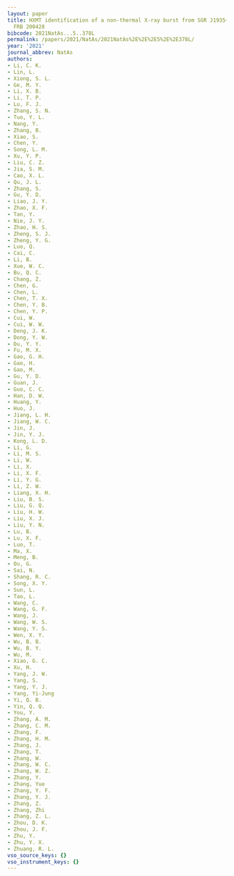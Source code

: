 ```yaml
---
layout: paper
title: HXMT identification of a non-thermal X-ray burst from SGR J1935+2154 and with
  FRB 200428
bibcode: 2021NatAs...5..378L
permalink: /papers/2021/NatAs/2021NatAs%2E%2E%2E5%2E%2E378L/
year: '2021'
journal_abbrev: NatAs
authors:
- Li, C. K.
- Lin, L.
- Xiong, S. L.
- Ge, M. Y.
- Li, X. B.
- Li, T. P.
- Lu, F. J.
- Zhang, S. N.
- Tuo, Y. L.
- Nang, Y.
- Zhang, B.
- Xiao, S.
- Chen, Y.
- Song, L. M.
- Xu, Y. P.
- Liu, C. Z.
- Jia, S. M.
- Cao, X. L.
- Qu, J. L.
- Zhang, S.
- Gu, Y. D.
- Liao, J. Y.
- Zhao, X. F.
- Tan, Y.
- Nie, J. Y.
- Zhao, H. S.
- Zheng, S. J.
- Zheng, Y. G.
- Luo, Q.
- Cai, C.
- Li, B.
- Xue, W. C.
- Bu, Q. C.
- Chang, Z.
- Chen, G.
- Chen, L.
- Chen, T. X.
- Chen, Y. B.
- Chen, Y. P.
- Cui, W.
- Cui, W. W.
- Deng, J. K.
- Dong, Y. W.
- Du, Y. Y.
- Fu, M. X.
- Gao, G. H.
- Gao, H.
- Gao, M.
- Gu, Y. D.
- Guan, J.
- Guo, C. C.
- Han, D. W.
- Huang, Y.
- Huo, J.
- Jiang, L. H.
- Jiang, W. C.
- Jin, J.
- Jin, Y. J.
- Kong, L. D.
- Li, G.
- Li, M. S.
- Li, W.
- Li, X.
- Li, X. F.
- Li, Y. G.
- Li, Z. W.
- Liang, X. H.
- Liu, B. S.
- Liu, G. Q.
- Liu, H. W.
- Liu, X. J.
- Liu, Y. N.
- Lu, B.
- Lu, X. F.
- Luo, T.
- Ma, X.
- Meng, B.
- Ou, G.
- Sai, N.
- Shang, R. C.
- Song, X. Y.
- Sun, L.
- Tao, L.
- Wang, C.
- Wang, G. F.
- Wang, J.
- Wang, W. S.
- Wang, Y. S.
- Wen, X. Y.
- Wu, B. B.
- Wu, B. Y.
- Wu, M.
- Xiao, G. C.
- Xu, H.
- Yang, J. W.
- Yang, S.
- Yang, Y. J.
- Yang, Yi-Jung
- Yi, Q. B.
- Yin, Q. Q.
- You, Y.
- Zhang, A. M.
- Zhang, C. M.
- Zhang, F.
- Zhang, H. M.
- Zhang, J.
- Zhang, T.
- Zhang, W.
- Zhang, W. C.
- Zhang, W. Z.
- Zhang, Y.
- Zhang, Yue
- Zhang, Y. F.
- Zhang, Y. J.
- Zhang, Z.
- Zhang, Zhi
- Zhang, Z. L.
- Zhou, D. K.
- Zhou, J. F.
- Zhu, Y.
- Zhu, Y. X.
- Zhuang, R. L.
vso_source_keys: {}
vso_instrument_keys: {}
---
```

